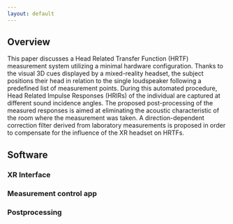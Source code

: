 ```yaml
---
layout: default
---
```


## Overview
This paper discusses a Head Related Transfer Function (HRTF) measurement system utilizing a minimal hardware configuration. Thanks to the visual 3D cues displayed by a mixed-reality headset, the subject positions their head in relation to the single loudspeaker following a predefined list of measurement points. During this automated procedure, Head Related Impulse Responses (HRIRs) of the individual are captured at different sound incidence angles. The proposed post-processing of the measured responses is aimed at eliminating the acoustic characteristic of the room where the measurement was taken. A direction-dependent correction filter derived from laboratory measurements is proposed in order to compensate for the influence of the XR headset on HRTFs.

## Software
### XR Interface
### Measurement control app
### Postprocessing

